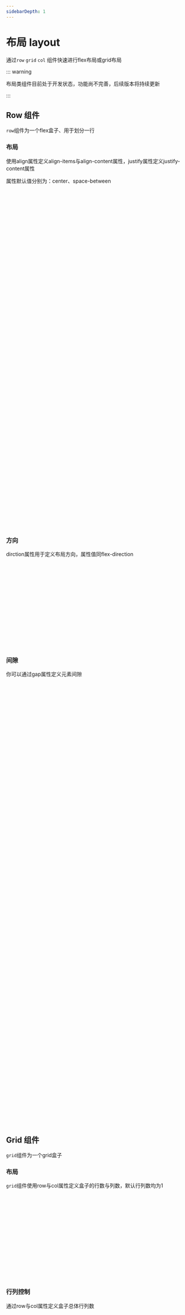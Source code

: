 ```yaml
---
sidebarDepth: 1
---
```


# 布局 layout <Badge type="warning" text="待优化" vertical="middle"/>

通过`row` `grid` `col` 组件快速进行flex布局或grid布局

::: warning

布局类组件目前处于开发状态，功能尚不完善，后续版本将持续更新

:::

## Row 组件

`row`组件为一个flex盒子、用于划分一行

### 布局

使用align属性定义align-items与align-content属性，justify属性定义justify-content属性  

属性默认值分别为：center、space-between

<code-show>
<vi-row class="layout-row">
<div class="layout-row__box-big"></div>
<div class="layout-row__box-middle"></div>
<div class="layout-row__box-small"></div>
</vi-row>

<vi-row class="layout-row" justify="flex-start">
<div class="layout-row__box-big"></div>
<div class="layout-row__box-middle"></div>
<div class="layout-row__box-small"></div>
</vi-row>

<vi-row class="layout-row" justify="flex-end" align="flex-start">
<div class="layout-row__box-big"></div>
<div class="layout-row__box-middle"></div>
<div class="layout-row__box-small"></div>
</vi-row>

<vi-row class="layout-row" justify="space-around" align="flex-end">
<div class="layout-row__box-big"></div>
<div class="layout-row__box-middle"></div>
<div class="layout-row__box-small"></div>
</vi-row>
<template v-slot:code>

``` vue
<vi-row>
<div class="layout-row__box-big"></div>
<div class="layout-row__box-middle"></div>
<div class="layout-row__box-small"></div>
</vi-row>

<vi-row justify="flex-start">
<div class="layout-row__box-big"></div>
<div class="layout-row__box-middle"></div>
<div class="layout-row__box-small"></div>
</vi-row>

<vi-row justify="flex-end" align="flex-start">
<div class="layout-row__box-big"></div>
<div class="layout-row__box-middle"></div>
<div class="layout-row__box-small"></div>
</vi-row>

<vi-row justify="space-around" align="flex-end">
<div class="layout-row__box-big"></div>
<div class="layout-row__box-middle"></div>
<div class="layout-row__box-small"></div>
</vi-row>
```

</template>
</code-show>

### 方向

dirction属性用于定义布局方向，属性值同flex-direction

<code-show>
<vi-row class="layout-row" direction="column">
<div class="layout-row__box-big"></div>
<div class="layout-row__box-middle"></div>
<div class="layout-row__box-small"></div>
</vi-row>
<template v-slot:code>

``` vue
<vi-row direction="column">
<div class="layout-row__box-big"></div>
<div class="layout-row__box-middle"></div>
<div class="layout-row__box-small"></div>
</vi-row>
```

</template>
</code-show>

### 间隙

你可以通过gap属性定义元素间隙

<code-show>
<vi-row class="layout-row" justify="flex-start" gap="16px">
<div class="layout-row__box-big"></div>
<div class="layout-row__box-big"></div>
<div class="layout-row__box-big"></div>
<div class="layout-row__box-big"></div>
<div class="layout-row__box-big"></div>
<div class="layout-row__box-big"></div>
<div class="layout-row__box-big"></div>
<div class="layout-row__box-big"></div>
<div class="layout-row__box-big"></div>
<div class="layout-row__box-big"></div>
<div class="layout-row__box-big"></div>
<div class="layout-row__box-big"></div>
</vi-row>
<template v-slot:code>

``` vue
<vi-row justify="flex-start" gap="16px">
<div class="layout-row__box-big"></div>
<div class="layout-row__box-big"></div>
<div class="layout-row__box-big"></div>
<div class="layout-row__box-big"></div>
<div class="layout-row__box-big"></div>
<div class="layout-row__box-big"></div>
<div class="layout-row__box-big"></div>
<div class="layout-row__box-big"></div>
<div class="layout-row__box-big"></div>
<div class="layout-row__box-big"></div>
<div class="layout-row__box-big"></div>
<div class="layout-row__box-big"></div>
</vi-row>
```

</template>
</code-show>

## Grid 组件

`grid`组件为一个grid盒子

### 布局

`grid`组件使用row与col属性定义盒子的行数与列数，默认行列数均为1

<code-show>
<vi-grid class="layout-row">
<div class="layout-row__box-big"></div>
<div class="layout-row__box-middle"></div>
<div class="layout-row__box-small"></div>
</vi-grid>
<template v-slot:code>

``` vue
<vi-grid>
<div class="layout-row__box-big"></div>
<div class="layout-row__box-middle"></div>
<div class="layout-row__box-small"></div>
</vi-grid>
```

</template>
</code-show>

### 行列控制

通过row与col属性定义盒子总体行列数

<code-show>
<vi-grid class="layout-row" :col="2">
<div class="layout-row__box-big"></div>
<div class="layout-row__box-middle"></div>
<div class="layout-row__box-small"></div>
</vi-grid>

<vi-grid class="layout-row" :col="3">
<div class="layout-row__box-big"></div>
<div class="layout-row__box-middle"></div>
<div class="layout-row__box-small"></div>
</vi-grid>
<template v-slot:code>

``` vue
<vi-grid :col="2">
<div class="layout-row__box-big"></div>
<div class="layout-row__box-middle"></div>
<div class="layout-row__box-small"></div>
</vi-grid>

<vi-grid :col="3">
<div class="layout-row__box-big"></div>
<div class="layout-row__box-middle"></div>
<div class="layout-row__box-small"></div>
</vi-grid>
```

</template>
</code-show>

## col 组件

通过`col`与`grid`组件的配合，可以定义盒子所占行列数

<code-show>
<vi-grid class="layout-grid" :col="3" :row="2">
<vi-col class="layout-grid__box-big" :col="2" :row="2"></vi-col>
<vi-col class="layout-grid__box-middle"></vi-col>
<vi-col class="layout-grid__box-small"></vi-col>
</vi-grid>
<template v-slot:code>

``` vue
<vi-grid class="layout-grid" :col="3" :row="2">
<vi-col class="layout-grid__box-big" :col="2" :row="2"></vi-col>
<vi-col class="layout-grid__box-middle"></vi-col>
<vi-col class="layout-grid__box-small"></vi-col>
</vi-grid>

<style>
.layout-grid {
    width: 100%;
    height: 80px;
}
</style>
```

</template>
</code-show>

## Props

### Row

| 属性名 | 描述 | 类型 | 默认 |
| - | - | - | - |
| align | 主轴对齐 | 同align-items与align-content属性 | 'center' |
| justify | 副轴对齐 | 同justify-content属性 | 'space-between' |
| direction | 布局方向 | 同flex-direction | 'row' |
| gap | 盒子间隙 | 同gap属性 | 0 |

### Grid

| 属性名 | 描述 | 类型 | 默认 |
| - | - | - | - |
| gap | 盒子间隙 | 同gap属性 | '0' |
| row | grid组件专用，占位行数 | number | 1 |
| col | grid组件专用，占位列数 | number | 1 |

### Col

| 属性名 | 描述 | 类型 | 默认 |
| - | - | - | - |
| align | 主轴对齐 | 同align-items与align-content属性 | 'center' |
| justify | 副轴对齐 | 同justify-content属性 | 'space-between' |
| direction | 布局方向 | 同flex-direction | 'row' |
| row | grid组件专用，占位行数 | number | 1 |
| col | grid组件专用，占位列数 | number | 1 |

## 插槽

布局组件均只存在默认插槽

| 插槽名 | 描述 |
| - | - |
| 默认插槽 | 布局内容 |

<style>
.layout-row {
    margin: 8px 0;
}

.layout-row__box-big {
    width: 80px;
    height: 100px;
    background-color: var(--vi-purple-color3)
}

.layout-row__box-middle {
    width: 40px;
    height: 80px;
    background-color: var(--vi-pink-color3)
}

.layout-row__box-small {
    width: 20px;
    height: 50px;
    background-color: var(--vi-blue-color3)
}

.layout-grid {
    margin: 8px 0;
    width: 100%;
    height: 80px;
}

.layout-grid__box-big {
    background-color: var(--vi-purple-color3)
}

.layout-grid__box-middle {
    background-color: var(--vi-pink-color3)
}

.layout-grid__box-small {
    background-color: var(--vi-blue-color3)
}
</style>